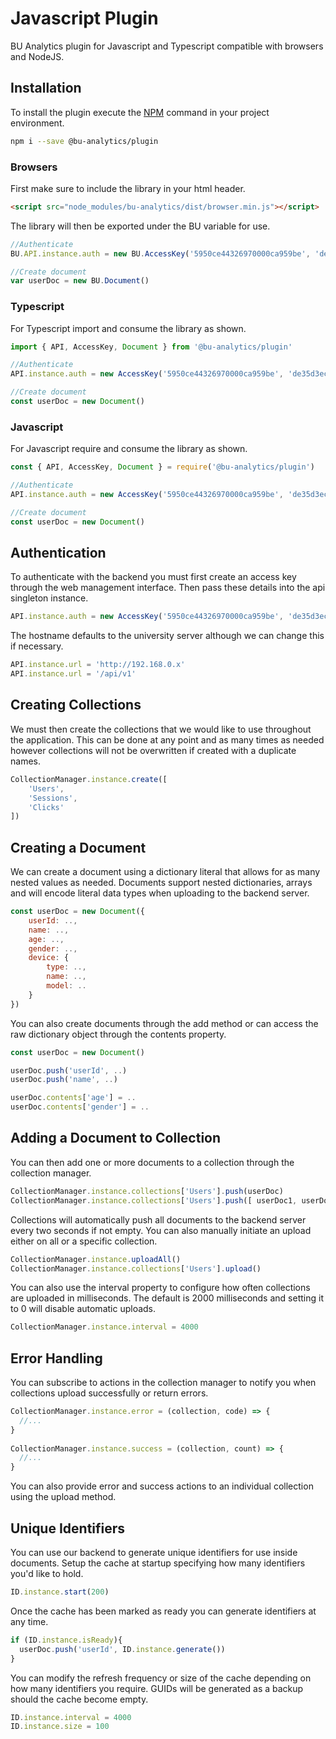 # Javascript Plugin

BU Analytics plugin for Javascript and Typescript compatible with browsers and NodeJS.

## Installation

To install the plugin execute the [NPM](https://www.npmjs.com/package/@bu-analytics/plugin) command in your project environment.

```bash
npm i --save @bu-analytics/plugin
```

### Browsers

First make sure to include the library in your html header.

```html
<script src="node_modules/bu-analytics/dist/browser.min.js"></script>
```

The library will then be exported under the BU variable for use.

```javascript
//Authenticate
BU.API.instance.auth = new BU.AccessKey('5950ce44326970000ca959be', 'de35d3ec10d97667a1fa1d32b07133e3908923d4bd8c7258e384b5e5dfb91ec0')

//Create document
var userDoc = new BU.Document()
```

### Typescript

For Typescript import and consume the library as shown.

```javascript
import { API, AccessKey, Document } from '@bu-analytics/plugin'

//Authenticate
API.instance.auth = new AccessKey('5950ce44326970000ca959be', 'de35d3ec10d97667a1fa1d32b07133e3908923d4bd8c7258e384b5e5dfb91ec0')

//Create document
const userDoc = new Document()
```

### Javascript

For Javascript require and consume the library as shown.

```javascript
const { API, AccessKey, Document } = require('@bu-analytics/plugin')

//Authenticate
API.instance.auth = new AccessKey('5950ce44326970000ca959be', 'de35d3ec10d97667a1fa1d32b07133e3908923d4bd8c7258e384b5e5dfb91ec0')

//Create document
const userDoc = new Document()
```

## Authentication

To authenticate with the backend you must first create an access key through the web management interface. Then pass these details into the api singleton instance.

```javascript
API.instance.auth = new AccessKey('5950ce44326970000ca959be', 'de35d3ec10d97667a1fa1d32b07133e3908923d4bd8c7258e384b5e5dfb91ec0')
```

The hostname defaults to the university server although we can change this if necessary.

```javascript
API.instance.url = 'http://192.168.0.x'
API.instance.url = '/api/v1'
```

## Creating Collections

We must then create the collections that we would like to use throughout the application. 
This can be done at any point and as many times as needed however collections will not be overwritten if created with a duplicate names.

```javascript
CollectionManager.instance.create([
    'Users',
    'Sessions',
    'Clicks'
])
```

## Creating a Document

We can create a document using a dictionary literal that allows for as many nested values as needed. 
Documents support nested dictionaries, arrays and will encode literal data types when uploading to the backend server.

```javascript
const userDoc = new Document({
    userId: ..,
    name: ..,
    age: ..,
    gender: ..,
    device: {
        type: ..,
        name: ..,
        model: ..
    }
})
```

You can also create documents through the add method or can access the raw dictionary object through the contents property.

```javascript
const userDoc = new Document()

userDoc.push('userId', ..)
userDoc.push('name', ..)

userDoc.contents['age'] = ..
userDoc.contents['gender'] = ..
```

## Adding a Document to Collection

You can then add one or more documents to a collection through the collection manager.

```javascript
CollectionManager.instance.collections['Users'].push(userDoc)
CollectionManager.instance.collections['Users'].push([ userDoc1, userDoc2, userDoc3 ])
```

Collections will automatically push all documents to the backend server every two seconds if not empty. 
You can also manually initiate an upload either on all or a specific collection.

```javascript
CollectionManager.instance.uploadAll()
CollectionManager.instance.collections['Users'].upload()
```

You can also use the interval property to configure how often collections are uploaded in milliseconds. 
The default is 2000 milliseconds and setting it to 0 will disable automatic uploads.

```javascript
CollectionManager.instance.interval = 4000
```

## Error Handling

You can subscribe to actions in the collection manager to notify you when collections upload successfully or return errors.

```javascript
CollectionManager.instance.error = (collection, code) => {
  //...
}
 
CollectionManager.instance.success = (collection, count) => {
  //...
}
```

You can also provide error and success actions to an individual collection using the upload method.

## Unique Identifiers

You can use our backend to generate unique identifiers for use inside documents. 
Setup the cache at startup specifying how many identifiers you'd like to hold.

```javascript
ID.instance.start(200)
```

Once the cache has been marked as ready you can generate identifiers at any time.

```javascript
if (ID.instance.isReady){
  userDoc.push('userId', ID.instance.generate())
}
```

You can modify the refresh frequency or size of the cache depending on how many identifiers you require. 
GUIDs will be generated as a backup should the cache become empty.

```javascript
ID.instance.interval = 4000
ID.instance.size = 100
```
